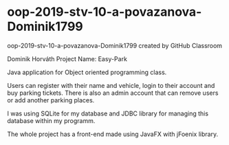 # oop-2019-stv-10-a-povazanova-Dominik1799
oop-2019-stv-10-a-povazanova-Dominik1799 created by GitHub Classroom

Dominik Horváth 
Project Name: Easy-Park

Java application for Object oriented programming class. 

Users can register with their name and vehicle, login to their account and buy parking tickets. There is also an admin account that can remove users or add another parking places. 

I was using SQLite for my database and JDBC library for managing this database within my programm. 

The whole project has a front-end made using JavaFX with jFoenix library. 




